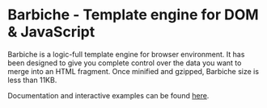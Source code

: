 # Barbiche - Template engine for DOM &amp; JavaScript

Barbiche is a logic-full template engine for browser environment. It has been designed to give you complete control over the data you want to merge into an HTML fragment. Once minified and gzipped, Barbiche size is less than 11KB.

Documentation and interactive examples can be found [here](https://manubb.github.io/barbiche).

